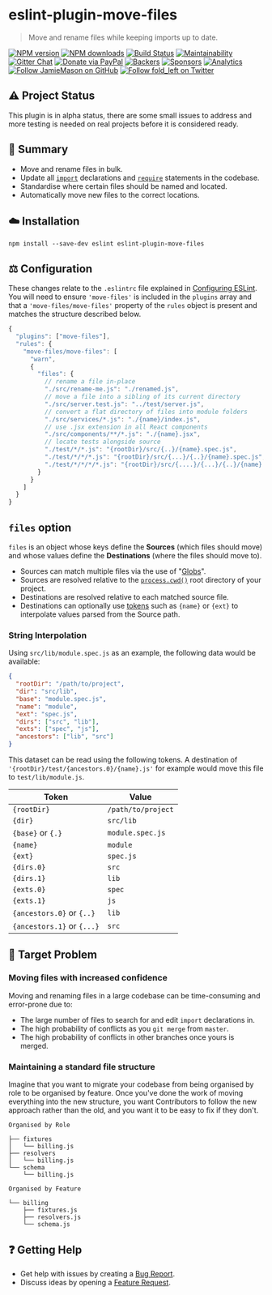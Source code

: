 # eslint-plugin-move-files

> Move and rename files while keeping imports up to date.

[![NPM version](http://img.shields.io/npm/v/eslint-plugin-move-files.svg?style=flat-square)](https://www.npmjs.com/package/eslint-plugin-move-files)
[![NPM downloads](http://img.shields.io/npm/dm/eslint-plugin-move-files.svg?style=flat-square)](https://www.npmjs.com/package/eslint-plugin-move-files)
[![Build Status](http://img.shields.io/travis/JamieMason/eslint-plugin-move-files/master.svg?style=flat-square)](https://travis-ci.org/JamieMason/eslint-plugin-move-files)
[![Maintainability](https://api.codeclimate.com/v1/badges/170c5ae0fbf646e5678a/maintainability)](https://codeclimate.com/github/JamieMason/eslint-plugin-move-files/maintainability)
[![Gitter Chat](https://badges.gitter.im/Join%20Chat.svg)](https://gitter.im/JamieMason/eslint-plugin-move-files)
[![Donate via PayPal](https://img.shields.io/badge/donate-paypal-blue.svg)](https://www.paypal.me/foldleft)
[![Backers](https://opencollective.com/fold_left/backers/badge.svg)](https://opencollective.com/fold_left#backer)
[![Sponsors](https://opencollective.com/fold_left/sponsors/badge.svg)](https://opencollective.com/fold_left#sponsors)
[![Analytics](https://ga-beacon.appspot.com/UA-45466560-5/eslint-plugin-move-files?flat&useReferer)](https://github.com/igrigorik/ga-beacon)
[![Follow JamieMason on GitHub](https://img.shields.io/github/followers/JamieMason.svg?style=social&label=Follow)](https://github.com/JamieMason)
[![Follow fold_left on Twitter](https://img.shields.io/twitter/follow/fold_left.svg?style=social&label=Follow)](https://twitter.com/fold_left)

## ⚠️ Project Status

This plugin is in alpha status, there are some small issues to address and more
testing is needed on real projects before it is considered ready.

## 📣 Summary

- Move and rename files in bulk.
- Update all [`import`][import] declarations and [`require`][require] statements
  in the codebase.
- Standardise where certain files should be named and located.
- Automatically move new files to the correct locations.

## ☁️ Installation

```
npm install --save-dev eslint eslint-plugin-move-files
```

## ⚖️ Configuration

These changes relate to the `.eslintrc` file explained in
[Configuring ESLint](https://eslint.org/docs/user-guide/configuring). You will
need to ensure `'move-files'` is included in the `plugins` array and that a
`'move-files/move-files'` property of the `rules` object is present and matches
the structure described below.

```js
{
  "plugins": ["move-files"],
  "rules": {
    "move-files/move-files": [
      "warn",
      {
        "files": {
          // rename a file in-place
          "./src/rename-me.js": "./renamed.js",
          // move a file into a sibling of its current directory
          "./src/server.test.js": "../test/server.js",
          // convert a flat directory of files into module folders
          "./src/services/*.js": "./{name}/index.js",
          // use .jsx extension in all React components
          "./src/components/**/*.js": "./{name}.jsx",
          // locate tests alongside source
          "./test/*/*.js": "{rootDir}/src/{..}/{name}.spec.js",
          "./test/*/*/*.js": "{rootDir}/src/{...}/{..}/{name}.spec.js",
          "./test/*/*/*/*.js": "{rootDir}/src/{....}/{...}/{..}/{name}.spec.js"
        }
      }
    ]
  }
}
```

## `files` option

`files` is an object whose keys define the **Sources** (which files should move)
and whose values define the **Destinations** (where the files should move to).

- Sources can match multiple files via the use of "[Globs][globs]".
- Sources are resolved relative to the [`process.cwd()`][cwd] root directory of
  your project.
- Destinations are resolved relative to each matched source file.
- Destinations can optionally use [tokens](#String-Interpolation) such as
  `{name}` or `{ext}` to interpolate values parsed from the Source path.

### String Interpolation

Using `src/lib/module.spec.js` as an example, the following data would be
available:

```json
{
  "rootDir": "/path/to/project",
  "dir": "src/lib",
  "base": "module.spec.js",
  "name": "module",
  "ext": "spec.js",
  "dirs": ["src", "lib"],
  "exts": ["spec", "js"],
  "ancestors": ["lib", "src"]
}
```

This dataset can be read using the following tokens. A destination of
`'{rootDir}/test/{ancestors.0}/{name}.js'` for example would move this file to
`test/lib/module.js`.

| Token                      | Value              |
| -------------------------- | ------------------ |
| `{rootDir}`                | `/path/to/project` |
| `{dir}`                    | `src/lib`          |
| `{base}` or `{.}`          | `module.spec.js`   |
| `{name}`                   | `module`           |
| `{ext}`                    | `spec.js`          |
| `{dirs.0}`                 | `src`              |
| `{dirs.1}`                 | `lib`              |
| `{exts.0}`                 | `spec`             |
| `{exts.1}`                 | `js`               |
| `{ancestors.0}` or `{..}`  | `lib`              |
| `{ancestors.1}` or `{...}` | `src`              |

## 🤔 Target Problem

### Moving files with increased confidence

Moving and renaming files in a large codebase can be time-consuming and
error-prone due to:

- The large number of files to search for and edit `import` declarations in.
- The high probability of conflicts as you `git merge` from `master`.
- The high probability of conflicts in other branches once yours is merged.

### Maintaining a standard file structure

Imagine that you want to migrate your codebase from being organised by role to
be organised by feature. Once you've done the work of moving everything into the
new structure, you want Contributors to follow the new approach rather than the
old, and you want it to be easy to fix if they don't.

```
Organised by Role

├── fixtures
│   └── billing.js
├── resolvers
│   └── billing.js
└── schema
    └── billing.js

Organised by Feature

└── billing
    ├── fixtures.js
    ├── resolvers.js
    └── schema.js
```

## ❓ Getting Help

- Get help with issues by creating a
  [Bug Report](https://github.com/JamieMason/eslint-plugin-move-files/issues/new?template=bug_report.md).
- Discuss ideas by opening a
  [Feature Request](https://github.com/JamieMason/eslint-plugin-move-files/issues/new?template=feature_request.md).

<!-- LINKS -->

[import]:
  https://developer.mozilla.org/en-US/docs/Web/JavaScript/Reference/Statements/import
[require]: https://nodejs.org/docs/latest-v10.x/api/modules.html#modules_require
[cwd]: https://nodejs.org/docs/latest-v10.x/api/process.html#process_process_cwd
[globs]: https://github.com/isaacs/node-glob#glob-primer

